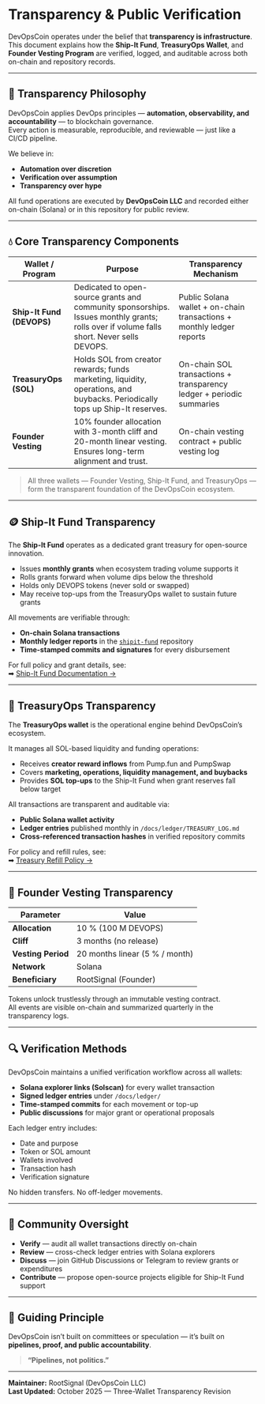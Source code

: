 # Transparency & Public Verification

DevOpsCoin operates under the belief that **transparency is infrastructure**.  
This document explains how the **Ship-It Fund**, **TreasuryOps Wallet**, and **Founder Vesting Program** are verified, logged, and auditable across both on-chain and repository records.

---

## 🧭 Transparency Philosophy

DevOpsCoin applies DevOps principles — **automation, observability, and accountability** — to blockchain governance.  
Every action is measurable, reproducible, and reviewable — just like a CI/CD pipeline.

We believe in:

- **Automation over discretion**  
- **Verification over assumption**  
- **Transparency over hype**

All fund operations are executed by **DevOpsCoin LLC** and recorded either on-chain (Solana) or in this repository for public review.

---

## 💧 Core Transparency Components

| Wallet / Program            | Purpose                                                                                  | Transparency Mechanism                                                  |
| ---------------------------- | ---------------------------------------------------------------------------------------- | ----------------------------------------------------------------------- |
| **Ship-It Fund (DEVOPS)**    | Dedicated to open-source grants and community sponsorships. Issues monthly grants; rolls over if volume falls short. Never sells DEVOPS. | Public Solana wallet + on-chain transactions + monthly ledger reports |
| **TreasuryOps (SOL)**        | Holds SOL from creator rewards; funds marketing, liquidity, operations, and buybacks. Periodically tops up Ship-It reserves. | On-chain SOL transactions + transparency ledger + periodic summaries |
| **Founder Vesting**          | 10% founder allocation with 3-month cliff and 20-month linear vesting. Ensures long-term alignment and trust. | On-chain vesting contract + public vesting log |

> All three wallets — Founder Vesting, Ship-It Fund, and TreasuryOps — form the transparent foundation of the DevOpsCoin ecosystem.

---

## 🪙 Ship-It Fund Transparency

The **Ship-It Fund** operates as a dedicated grant treasury for open-source innovation.  

- Issues **monthly grants** when ecosystem trading volume supports it  
- Rolls grants forward when volume dips below the threshold  
- Holds only DEVOPS tokens (never sold or swapped)  
- May receive top-ups from the TreasuryOps wallet to sustain future grants  

All movements are verifiable through:

- **On-chain Solana transactions**  
- **Monthly ledger reports** in the [`shipit-fund`](https://github.com/DevOpsCoin/shipit-fund) repository  
- **Time-stamped commits and signatures** for every disbursement  

For full policy and grant details, see:  
➡ [Ship-It Fund Documentation →](../docs/SHIPIT_FUND.md)

---

## 🧾 TreasuryOps Transparency

The **TreasuryOps wallet** is the operational engine behind DevOpsCoin’s ecosystem.  

It manages all SOL-based liquidity and funding operations:

- Receives **creator reward inflows** from Pump.fun and PumpSwap  
- Covers **marketing, operations, liquidity management, and buybacks**  
- Provides **SOL top-ups** to the Ship-It Fund when grant reserves fall below target  

All transactions are transparent and auditable via:

- **Public Solana wallet activity**  
- **Ledger entries** published monthly in `/docs/ledger/TREASURY_LOG.md`  
- **Cross-referenced transaction hashes** in verified repository commits  

For policy and refill rules, see:  
➡ [Treasury Refill Policy →](../docs/TREASURY_REFILL_POLICY.md)

---

## 👤 Founder Vesting Transparency

| Parameter          | Value                          |
| ------------------ | ------------------------------ |
| **Allocation**     | 10 % (100 M DEVOPS)            |
| **Cliff**          | 3 months (no release)          |
| **Vesting Period** | 20 months linear (5 % / month) |
| **Network**        | Solana                         |
| **Beneficiary**    | RootSignal (Founder)           |

Tokens unlock trustlessly through an immutable vesting contract.  
All events are visible on-chain and summarized quarterly in the transparency logs.

---

## 🔍 Verification Methods

DevOpsCoin maintains a unified verification workflow across all wallets:

- **Solana explorer links (Solscan)** for every wallet transaction  
- **Signed ledger entries** under `/docs/ledger/`  
- **Time-stamped commits** for each movement or top-up  
- **Public discussions** for major grant or operational proposals  

Each ledger entry includes:

- Date and purpose  
- Token or SOL amount  
- Wallets involved  
- Transaction hash  
- Verification signature  

No hidden transfers. No off-ledger movements.

---

## 📢 Community Oversight

- **Verify** — audit all wallet transactions directly on-chain  
- **Review** — cross-check ledger entries with Solana explorers  
- **Discuss** — join GitHub Discussions or Telegram to review grants or expenditures  
- **Contribute** — propose open-source projects eligible for Ship-It Fund support  

---

## 🧱 Guiding Principle

DevOpsCoin isn’t built on committees or speculation — it’s built on **pipelines, proof, and public accountability**.

> **“Pipelines, not politics.”**

---

**Maintainer:** RootSignal (DevOpsCoin LLC)  
**Last Updated:** October 2025 — Three-Wallet Transparency Revision
